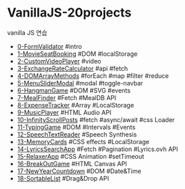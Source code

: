 # VanillaJS-20projects
vanilla JS 연습

- [0-FormValidator](./0-FormValidator) #intro
- [1-MovieSeatBooking](./1-MovieSeatBooking) #DOM #localStorage
- [2-CustomVideoPlayer](./2-CustomVideoPlayer) #video
- [3-ExchangeRateCalculator](./3-ExchangeRateCalculator) #api #fetch
- [4-DOMArrayMethods](./4-DOMArrayMethods) #forEach #map #filter #reduce
- [5-MenuSliderModal](./5-MenuSliderModal) #modal #toggle-navbar
- [6-HangmanGame](./6-HangmanGame) #DOM #SVG #events
- [7-MealFinder](./7-MealFinder) #Fetch #MealDB API
- [8-ExpenseTracker](./8-ExpenseTracker) #Array #LocalStorage
- [9-MusicPlayer](./9-MusicPlayer) #HTML Audio API
- [10-InfinityScrollPosts](./10-InfinityScrollPosts) #fetch #async/await #css Loader
- [11-TypingGame](./11-TypingGame) #DOM #Intervals #Events
- [12-SpeechTextReader](./12-SpeechTextReader) #Speech Synthesis
- [13-MemoryCards](./13-MemoryCards) #CSS effects #LocalStorage
- [14-LyricsSearchApp](./14-LyricsSearchApp) #Fetch #Pagination #Lyrics.ovh API
- [15-RelaxerApp](./15-RelaxerApp) #CSS Animation #setTimeout
- [16-BreakOutGame](./16-BreakOutGame) #HTML Canvas API
- [17-NewYearCountdown](./17-NewYearCountdown) #DOM #Date&Time
- [18-SortableList](./18-SortableList) #Drag&Drop API